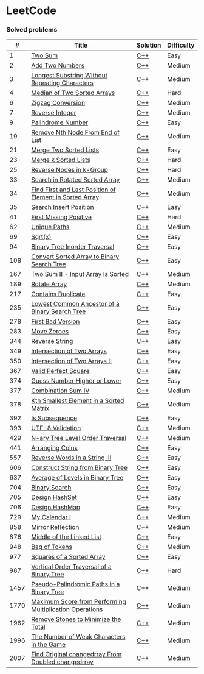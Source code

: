 # LeetCode

### Solved problems

|#|Title|Solution|Difficulty|
|---|---|---|---|
|1|[Two Sum](https://leetcode.com/problems/two-sum/description/)|[C++](https://github.com/samba9274/LeetCode/blob/master/1.two-sum.cpp)|Easy|
|2|[Add Two Numbers](https://leetcode.com/problems/add-two-numbers/description/)|[C++](https://github.com/samba9274/LeetCode/blob/master/2.add-two-numbers.cpp)|Medium|
|3|[Longest Substring Without Repeating Characters](https://leetcode.com/problems/longest-substring-without-repeating-characters/description/)|[C++](https://github.com/samba9274/LeetCode/blob/master/3.longest-substring-without-repeating-characters.cpp)|Medium|
|4|[Median of Two Sorted Arrays](https://leetcode.com/problems/median-of-two-sorted-arrays/description/)|[C++](https://github.com/samba9274/LeetCode/blob/master/4.median-of-two-sorted-arrays.cpp)|Hard|
|6|[Zigzag Conversion](https://leetcode.com/problems/zigzag-conversion/description/)|[C++](https://github.com/samba9274/LeetCode/blob/master/6.zigzag-conversion.cpp)|Medium|
|7|[Reverse Integer](https://leetcode.com/problems/reverse-integer/description/)|[C++](https://github.com/samba9274/LeetCode/blob/master/7.reverse-integer.cpp)|Medium|
|9|[Palindrome Number](https://leetcode.com/problems/palindrome-number/description/)|[C++](https://github.com/samba9274/LeetCode/blob/master/9.palindrome-number.cpp)|Easy|
|19|[Remove Nth Node From End of List](https://leetcode.com/problems/remove-nth-node-from-end-of-list/description/)|[C++](https://github.com/samba9274/LeetCode/blob/master/19.remove-nth-node-from-end-of-list.cpp)|Medium|
|21|[Merge Two Sorted Lists](https://leetcode.com/problems/merge-two-sorted-lists/description/)|[C++](https://github.com/samba9274/LeetCode/blob/master/21.merge-two-sorted-lists.cpp)|Easy|
|23|[Merge k Sorted Lists](https://leetcode.com/problems/merge-k-sorted-lists/description/)|[C++](https://github.com/samba9274/LeetCode/blob/master/23.merge-k-sorted-lists.cpp)|Hard|
|25|[Reverse Nodes in k-Group](https://leetcode.com/problems/reverse-nodes-in-k-group/description/)|[C++](https://github.com/samba9274/LeetCode/blob/master/25.reverse-nodes-in-k-group.cpp)|Hard|
|33|[Search in Rotated Sorted Array](https://leetcode.com/problems/search-in-rotated-sorted-array/description/)|[C++](https://github.com/samba9274/LeetCode/blob/master/33.search-in-rotated-sorted-array.cpp)|Medium|
|34|[Find First and Last Position of Element in Sorted Array](https://leetcode.com/problems/find-first-and-last-position-of-element-in-sorted-array/description/)|[C++](https://github.com/samba9274/LeetCode/blob/master/34.find-first-and-last-position-of-element-in-sorted-array.cpp)|Medium|
|35|[Search Insert Position](https://leetcode.com/problems/search-insert-position/description/)|[C++](https://github.com/samba9274/LeetCode/blob/master/35.search-insert-position.cpp)|Easy|
|41|[First Missing Positive](https://leetcode.com/problems/first-missing-positive/description/)|[C++](https://github.com/samba9274/LeetCode/blob/master/41.first-missing-positive.cpp)|Hard|
|62|[Unique Paths](https://leetcode.com/problems/unique-paths/description/)|[C++](https://github.com/samba9274/LeetCode/blob/master/62.unique-paths.cpp)|Medium|
|69|[Sqrt(x)](https://leetcode.com/problems/sqrtx/description/)|[C++](https://github.com/samba9274/LeetCode/blob/master/69.sqrt-x.cpp)|Easy|
|94|[Binary Tree Inorder Traversal](https://leetcode.com/problems/binary-tree-inorder-traversal/description/)|[C++](https://github.com/samba9274/LeetCode/blob/master/94.binary-tree-inorder-traversal.cpp)|Easy|
|108|[Convert Sorted Array to Binary Search Tree](https://leetcode.com/problems/convert-sorted-array-to-binary-search-tree/description/)|[C++](https://github.com/samba9274/LeetCode/blob/master/108.convert-sorted-array-to-binary-search-tree.cpp)|Easy|
|167|[Two Sum II - Input Array Is Sorted](https://leetcode.com/problems/two-sum-ii-input-array-is-sorted/description/)|[C++](https://github.com/samba9274/LeetCode/blob/master/167.two-sum-ii-input-array-is-sorted.cpp)|Medium|
|189|[Rotate Array](https://leetcode.com/problems/rotate-array/description/)|[C++](https://github.com/samba9274/LeetCode/blob/master/189.rotate-array.cpp)|Medium|
|217|[Contains Duplicate](https://leetcode.com/problems/contains-duplicate/description/)|[C++](https://github.com/samba9274/LeetCode/blob/master/217.contains-duplicate.cpp)|Easy|
|235|[Lowest Common Ancestor of a Binary Search Tree](https://leetcode.com/problems/lowest-common-ancestor-of-a-binary-search-tree/description/)|[C++](https://github.com/samba9274/LeetCode/blob/master/235.lowest-common-ancestor-of-a-binary-search-tree.cpp)|Easy|
|278|[First Bad Version](https://leetcode.com/problems/first-bad-version/description/)|[C++](https://github.com/samba9274/LeetCode/blob/master/278.first-bad-version.cpp)|Easy|
|283|[Move Zeroes](https://leetcode.com/problems/move-zeroes/description/)|[C++](https://github.com/samba9274/LeetCode/blob/master/283.move-zeroes.cpp)|Easy|
|344|[Reverse String](https://leetcode.com/problems/reverse-string/description/)|[C++](https://github.com/samba9274/LeetCode/blob/master/344.reverse-string.cpp)|Easy|
|349|[Intersection of Two Arrays](https://leetcode.com/problems/intersection-of-two-arrays/description/)|[C++](https://github.com/samba9274/LeetCode/blob/master/349.intersection-of-two-arrays.cpp)|Easy|
|350|[Intersection of Two Arrays II](https://leetcode.com/problems/intersection-of-two-arrays-ii/description/)|[C++](https://github.com/samba9274/LeetCode/blob/master/350.intersection-of-two-arrays-ii.cpp)|Easy|
|367|[Valid Perfect Square](https://leetcode.com/problems/valid-perfect-square/description/)|[C++](https://github.com/samba9274/LeetCode/blob/master/367.valid-perfect-square.cpp)|Easy|
|374|[Guess Number Higher or Lower](https://leetcode.com/problems/guess-number-higher-or-lower/description/)|[C++](https://github.com/samba9274/LeetCode/blob/master/374.guess-number-higher-or-lower.cpp)|Easy|
|377|[Combination Sum IV](https://leetcode.com/problems/combination-sum-iv/description/)|[C++](https://github.com/samba9274/LeetCode/blob/master/377.combination-sum-iv.cpp)|Medium|
|378|[Kth Smallest Element in a Sorted Matrix](https://leetcode.com/problems/kth-smallest-element-in-a-sorted-matrix/description/)|[C++](https://github.com/samba9274/LeetCode/blob/master/378.kth-smallest-element-in-a-sorted-matrix.cpp)|Medium|
|392|[Is Subsequence](https://leetcode.com/problems/is-subsequence/description/)|[C++](https://github.com/samba9274/LeetCode/blob/master/392.is-subsequence.cpp)|Easy|
|393|[UTF-8 Validation](https://leetcode.com/problems/utf-8-validation/description/)|[C++](https://github.com/samba9274/LeetCode/blob/master/393.utf-8-validation.cpp)|Medium|
|429|[N-ary Tree Level Order Traversal](https://leetcode.com/problems/n-ary-tree-level-order-traversal/description/)|[C++](https://github.com/samba9274/LeetCode/blob/master/429.n-ary-tree-level-order-traversal.cpp)|Medium|
|441|[Arranging Coins](https://leetcode.com/problems/arranging-coins/description/)|[C++](https://github.com/samba9274/LeetCode/blob/master/441.arranging-coins.cpp)|Easy|
|557|[Reverse Words in a String III](https://leetcode.com/problems/reverse-words-in-a-string-iii/description/)|[C++](https://github.com/samba9274/LeetCode/blob/master/557.reverse-words-in-a-string-iii.cpp)|Easy|
|606|[Construct String from Binary Tree](https://leetcode.com/problems/construct-string-from-binary-tree/description/)|[C++](https://github.com/samba9274/LeetCode/blob/master/606.construct-string-from-binary-tree.cpp)|Easy|
|637|[Average of Levels in Binary Tree](https://leetcode.com/problems/average-of-levels-in-binary-tree/description/)|[C++](https://github.com/samba9274/LeetCode/blob/master/637.average-of-levels-in-binary-tree.cpp)|Easy|
|704|[Binary Search](https://leetcode.com/problems/binary-search/description/)|[C++](https://github.com/samba9274/LeetCode/blob/master/704.binary-search.cpp)|Easy|
|705|[Design HashSet](https://leetcode.com/problems/design-hashset/description/)|[C++](https://github.com/samba9274/LeetCode/blob/master/705.design-hash-set.cpp)|Easy|
|706|[Design HashMap](https://leetcode.com/problems/design-hashmap/description/)|[C++](https://github.com/samba9274/LeetCode/blob/master/706.design-hash-map.cpp)|Easy|
|729|[My Calendar I](https://leetcode.com/problems/my-calendar-i/description/)|[C++](https://github.com/samba9274/LeetCode/blob/master/729.my-calendar-i.cpp)|Medium|
|858|[Mirror Reflection](https://leetcode.com/problems/mirror-reflection/description/)|[C++](https://github.com/samba9274/LeetCode/blob/master/858.mirror-reflection.cpp)|Medium|
|876|[Middle of the Linked List](https://leetcode.com/problems/middle-of-the-linked-list/description/)|[C++](https://github.com/samba9274/LeetCode/blob/master/876.middle-of-the-linked-list.cpp)|Easy|
|948|[Bag of Tokens](https://leetcode.com/problems/bag-of-tokens/description/)|[C++](https://github.com/samba9274/LeetCode/blob/master/948.bag-of-tokens.cpp)|Medium|
|977|[Squares of a Sorted Array](https://leetcode.com/problems/squares-of-a-sorted-array/description/)|[C++](https://github.com/samba9274/LeetCode/blob/master/977.squares-of-a-sorted-array.cpp)|Easy|
|987|[Vertical Order Traversal of a Binary Tree](https://leetcode.com/problems/vertical-order-traversal-of-a-binary-tree/description/)|[C++](https://github.com/samba9274/LeetCode/blob/master/987.vertical-order-traversal-of-a-binary-tree.cpp)|Hard|
|1457|[Pseudo-Palindromic Paths in a Binary Tree](https://leetcode.com/problems/pseudo-palindromic-paths-in-a-binary-tree/description/)|[C++](https://github.com/samba9274/LeetCode/blob/master/1457.pseudo-palindromic-paths-in-a-binary-tree.cpp)|Medium|
|1770|[Maximum Score from Performing Multiplication Operations](https://leetcode.com/problems/maximum-score-from-performing-multiplication-operations/description/)|[C++](https://github.com/samba9274/LeetCode/blob/master/1770.maximum-score-from-performing-multiplication-operations.cpp)|Medium|
|1962|[Remove Stones to Minimize the Total](https://leetcode.com/problems/remove-stones-to-minimize-the-total/description/)|[C++](https://github.com/samba9274/LeetCode/blob/master/1962.remove-stones-to-minimize-the-total.cpp)|Medium|
|1996|[The Number of Weak Characters in the Game](https://leetcode.com/problems/the-number-of-weak-characters-in-the-game/description/)|[C++](https://github.com/samba9274/LeetCode/blob/master/1996.the-number-of-weak-characters-in-the-game.cpp)|Medium|
|2007|[Find Original changedrray From Doubled changedrray](https://leetcode.com/problems/find-original-array-from-doubled-array/description/)|[C++](https://github.com/samba9274/LeetCode/blob/master/2007.find-original-array-from-doubled-array.cpp)|Medium|
